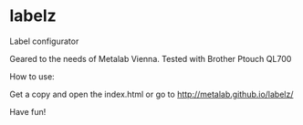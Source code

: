 labelz
======

Label configurator

Geared to the needs of Metalab Vienna.
Tested with Brother Ptouch QL700

How to use:

Get a copy and open the index.html 
or go to http://metalab.github.io/labelz/



Have fun!

